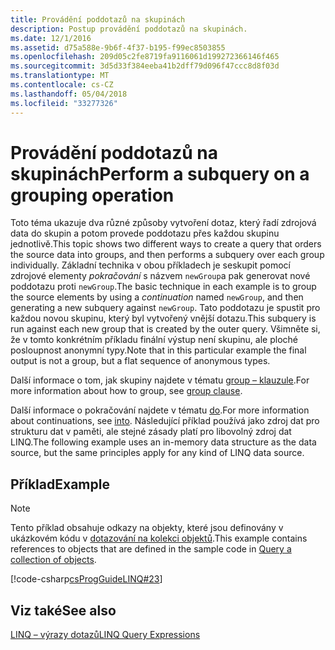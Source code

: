 ```yaml
---
title: Provádění poddotazů na skupinách
description: Postup provádění poddotazů na skupinách.
ms.date: 12/1/2016
ms.assetid: d75a588e-9b6f-4f37-b195-f99ec8503855
ms.openlocfilehash: 209d05c2fe8719fa9116061d199272366146f465
ms.sourcegitcommit: 3d5d33f384eeba41b2dff79d096f47ccc8d8f03d
ms.translationtype: MT
ms.contentlocale: cs-CZ
ms.lasthandoff: 05/04/2018
ms.locfileid: "33277326"
---
```

# <a name="perform-a-subquery-on-a-grouping-operation"></a><span data-ttu-id="c8242-103">Provádění poddotazů na skupinách</span><span class="sxs-lookup"><span data-stu-id="c8242-103">Perform a subquery on a grouping operation</span></span>

<span data-ttu-id="c8242-104">Toto téma ukazuje dva různé způsoby vytvoření dotaz, který řadí zdrojová data do skupin a potom provede poddotazu přes každou skupinu jednotlivě.</span><span class="sxs-lookup"><span data-stu-id="c8242-104">This topic shows two different ways to create a query that orders the source data into groups, and then performs a subquery over each group individually.</span></span> <span data-ttu-id="c8242-105">Základní technika v obou příkladech je seskupit pomocí zdrojové elementy *pokračování* s názvem `newGroup`a pak generovat nové poddotazu proti `newGroup`.</span><span class="sxs-lookup"><span data-stu-id="c8242-105">The basic technique in each example is to group the source elements by using a *continuation* named `newGroup`, and then generating a new subquery against `newGroup`.</span></span> <span data-ttu-id="c8242-106">Tato poddotazu je spustit pro každou novou skupinu, který byl vytvořený vnější dotazu.</span><span class="sxs-lookup"><span data-stu-id="c8242-106">This subquery is run against each new group that is created by the outer query.</span></span> <span data-ttu-id="c8242-107">Všimněte si, že v tomto konkrétním příkladu finální výstup není skupinu, ale ploché posloupnost anonymní typy.</span><span class="sxs-lookup"><span data-stu-id="c8242-107">Note that in this particular example the final output is not a group, but a flat sequence of anonymous types.</span></span>  
  
 <span data-ttu-id="c8242-108">Další informace o tom, jak skupiny najdete v tématu [group – klauzule](../language-reference/keywords/group-clause.md).</span><span class="sxs-lookup"><span data-stu-id="c8242-108">For more information about how to group, see [group clause](../language-reference/keywords/group-clause.md).</span></span>  
  
 <span data-ttu-id="c8242-109">Další informace o pokračování najdete v tématu [do](../language-reference/keywords/into.md).</span><span class="sxs-lookup"><span data-stu-id="c8242-109">For more information about continuations, see [into](../language-reference/keywords/into.md).</span></span> <span data-ttu-id="c8242-110">Následující příklad používá jako zdroj dat pro strukturu dat v paměti, ale stejné zásady platí pro libovolný zdroj dat LINQ.</span><span class="sxs-lookup"><span data-stu-id="c8242-110">The following example uses an in-memory data structure as the data source, but the same principles apply for any kind of LINQ data source.</span></span>  
  
## <a name="example"></a><span data-ttu-id="c8242-111">Příklad</span><span class="sxs-lookup"><span data-stu-id="c8242-111">Example</span></span> 

 > [!NOTE]
 > <span data-ttu-id="c8242-112">Tento příklad obsahuje odkazy na objekty, které jsou definovány v ukázkovém kódu v [dotazování na kolekci objektů](query-a-collection-of-objects.md).</span><span class="sxs-lookup"><span data-stu-id="c8242-112">This example contains references to objects that are defined in the sample code in [Query a collection of objects](query-a-collection-of-objects.md).</span></span>

 [!code-csharp[csProgGuideLINQ#23](../../../samples/snippets/csharp/concepts/linq/how-to-perform-a-subquery-on-a-grouping-operation_1.cs)]  
   
## <a name="see-also"></a><span data-ttu-id="c8242-113">Viz také</span><span class="sxs-lookup"><span data-stu-id="c8242-113">See also</span></span>  
 [<span data-ttu-id="c8242-114">LINQ – výrazy dotazů</span><span class="sxs-lookup"><span data-stu-id="c8242-114">LINQ Query Expressions</span></span>](index.md)
